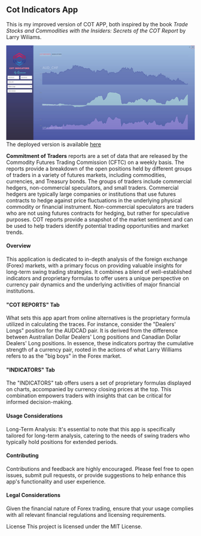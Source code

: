 <H2> Cot Indicators App </H2>

This is my improved version of COT APP, both inspired by the book <em>Trade Stocks and Commodities with the Insiders: Secrets of the COT Report</em> by Larry Wiliams. 

![COT_app](https://github.com/gamaiun/cot-indicators.streamlit_app/blob/main/cot_indicators.JPG)
The deployed version is available [here](https://gamaiun-cot-app.streamlit.app/)

**Commitment of Traders** reports are a set of data that are released by the Commodity Futures Trading Commission (CFTC) on a weekly basis. The reports provide a breakdown of the open positions held by different groups of traders in a variety of futures markets, including commodities, currencies, and Treasury bonds. The groups of traders include commercial hedgers, non-commercial speculators, and small traders. Commercial hedgers are typically large companies or institutions that use futures contracts to hedge against price fluctuations in the underlying physical commodity or financial instrument. Non-commercial speculators are traders who are not using futures contracts for hedging, but rather for speculative purposes. COT reports provide a snapshot of the market sentiment and can be used to help traders identify potential trading opportunities and market trends.

<h4>Overview</h4>
<p>This application is dedicated to in-depth analysis of the foreign exchange (Forex) markets, with a primary focus on providing valuable insights for long-term swing trading strategies. It combines a blend of well-established indicators and proprietary formulas to offer users a unique perspective on currency pair dynamics and the underlying activities of major financial institutions.</p>

<h4>"COT REPORTS" Tab</h4>
<p> What sets this app apart from online alternatives is the proprietary formula utilized in calculating the traces. For instance, consider the "Dealers' Longs" position for the AUDCAD pair. It is derived from the difference between Australian Dollar Dealers' Long positions and Canadian Dollar Dealers' Long positions. In essence, these indicators portray the cumulative strength of a currency pair, rooted in the actions of what Larry Williams refers to as the "big boys" in the Forex market.</p>

<h4>"INDICATORS" Tab</h4>
<p>The "INDICATORS" tab offers users a set of proprietary formulas displayed on charts, accompanied by currency closing prices at the top. This combination empowers traders with insights that can be critical for informed decision-making.</p>
<h4>Usage Considerations</h4>
<p>Long-Term Analysis: It's essential to note that this app is specifically tailored for long-term analysis, catering to the needs of swing traders who typically hold positions for extended periods.</p>
<h4>Contributing</h4>
<p>Contributions and feedback are highly encouraged. Please feel free to open issues, submit pull requests, or provide suggestions to help enhance this app's functionality and user experience.</p>

<h4>Legal Considerations</h4>
<p>Given the financial nature of Forex trading, ensure that your usage complies with all relevant financial regulations and licensing requirements.</p>

License
This project is licensed under the MIT License.
